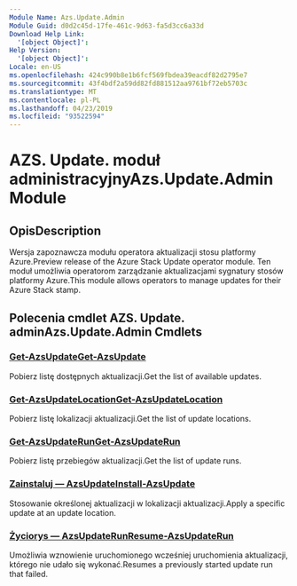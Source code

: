 ```yaml
---
Module Name: Azs.Update.Admin
Module Guid: d0d2c45d-17fe-461c-9d63-fa5d3cc6a33d
Download Help Link:
  '[object Object]': 
Help Version:
  '[object Object]': 
Locale: en-US
ms.openlocfilehash: 424c990b8e1b6fcf569fbdea39eacdf82d2795e7
ms.sourcegitcommit: 43f4bdf2a59dd82fd881512aa9761bf72eb5703c
ms.translationtype: MT
ms.contentlocale: pl-PL
ms.lasthandoff: 04/23/2019
ms.locfileid: "93522594"
---
```

# <span data-ttu-id="ed635-101">AZS. Update. moduł administracyjny</span><span class="sxs-lookup"><span data-stu-id="ed635-101">Azs.Update.Admin Module</span></span>
## <span data-ttu-id="ed635-102">Opis</span><span class="sxs-lookup"><span data-stu-id="ed635-102">Description</span></span>
<span data-ttu-id="ed635-103">Wersja zapoznawcza modułu operatora aktualizacji stosu platformy Azure.</span><span class="sxs-lookup"><span data-stu-id="ed635-103">Preview release of the Azure Stack Update operator module.</span></span>  <span data-ttu-id="ed635-104">Ten moduł umożliwia operatorom zarządzanie aktualizacjami sygnatury stosów platformy Azure.</span><span class="sxs-lookup"><span data-stu-id="ed635-104">This module allows operators to manage updates for their Azure Stack stamp.</span></span>

## <span data-ttu-id="ed635-105">Polecenia cmdlet AZS. Update. admin</span><span class="sxs-lookup"><span data-stu-id="ed635-105">Azs.Update.Admin Cmdlets</span></span>
### [<span data-ttu-id="ed635-106">Get-AzsUpdate</span><span class="sxs-lookup"><span data-stu-id="ed635-106">Get-AzsUpdate</span></span>](Get-AzsUpdate.md)
<span data-ttu-id="ed635-107">Pobierz listę dostępnych aktualizacji.</span><span class="sxs-lookup"><span data-stu-id="ed635-107">Get the list of available updates.</span></span>

### [<span data-ttu-id="ed635-108">Get-AzsUpdateLocation</span><span class="sxs-lookup"><span data-stu-id="ed635-108">Get-AzsUpdateLocation</span></span>](Get-AzsUpdateLocation.md)
<span data-ttu-id="ed635-109">Pobierz listę lokalizacji aktualizacji.</span><span class="sxs-lookup"><span data-stu-id="ed635-109">Get the list of update locations.</span></span>

### [<span data-ttu-id="ed635-110">Get-AzsUpdateRun</span><span class="sxs-lookup"><span data-stu-id="ed635-110">Get-AzsUpdateRun</span></span>](Get-AzsUpdateRun.md)
<span data-ttu-id="ed635-111">Pobierz listę przebiegów aktualizacji.</span><span class="sxs-lookup"><span data-stu-id="ed635-111">Get the list of update runs.</span></span>

### [<span data-ttu-id="ed635-112">Zainstaluj — AzsUpdate</span><span class="sxs-lookup"><span data-stu-id="ed635-112">Install-AzsUpdate</span></span>](Install-AzsUpdate.md)
<span data-ttu-id="ed635-113">Stosowanie określonej aktualizacji w lokalizacji aktualizacji.</span><span class="sxs-lookup"><span data-stu-id="ed635-113">Apply a specific update at an update location.</span></span>

### [<span data-ttu-id="ed635-114">Życiorys — AzsUpdateRun</span><span class="sxs-lookup"><span data-stu-id="ed635-114">Resume-AzsUpdateRun</span></span>](Resume-AzsUpdateRun.md)
<span data-ttu-id="ed635-115">Umożliwia wznowienie uruchomionego wcześniej uruchomienia aktualizacji, którego nie udało się wykonać.</span><span class="sxs-lookup"><span data-stu-id="ed635-115">Resumes a previously started update run that failed.</span></span>

